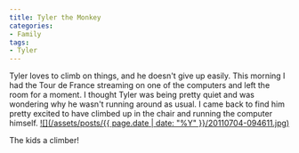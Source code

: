 ```yaml
---
title: Tyler the Monkey
categories:
- Family
tags:
- Tyler
---
```


Tyler loves to climb on things, and he doesn't give up easily. This morning I had the Tour de France streaming on one of the computers and left the room for a moment. I thought Tyler was being pretty quiet and was wondering why he wasn't running around as usual. I came back to find him pretty excited to have climbed up in the chair and running the computer himself.
[![](/assets/posts/{{ page.date | date: "%Y" }}/20110704-094611.jpg)](http://thingelstad.com/s/tyler-the-monkey/20110704-094611-jpg/img)

The kids a climber!
